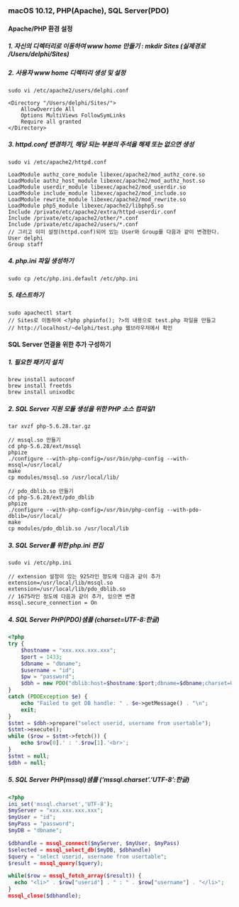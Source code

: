 ### macOS 10.12, PHP(Apache), SQL Server(PDO)

#### Apache/PHP 환경 설정

##### 1. 자신의 디렉터리로 이동하여 www home 만들기 : mkdir Sites (실제경로 /Users/delphi/Sites)
##### 2. 사용자 www home 디렉터리 생성 및 설정
```
sudo vi /etc/apache2/users/delphi.conf

<Directory "/Users/delphi/Sites/">
	AllowOverride All
	Options MultiViews FollowSymLinks
	Require all granted
</Directory>
```

##### 3. httpd.conf 변경하기, 해당 되는 부분의 주석을 해제 또는 없으면 생성
```
sudo vi /etc/apache2/httpd.conf

LoadModule authz_core_module libexec/apache2/mod_authz_core.so 
LoadModule authz_host_module libexec/apache2/mod_authz_host.so
LoadModule userdir_module libexec/apache2/mod_userdir.so 
LoadModule include_module libexec/apache2/mod_include.so 
LoadModule rewrite_module libexec/apache2/mod_rewrite.so 
LoadModule php5_module libexec/apache2/libphp5.so 
Include /private/etc/apache2/extra/httpd-userdir.conf
Include /private/etc/apache2/other/*.conf
Include /private/etc/apache2/users/*.conf
// 그리고 이미 설정(httpd.conf)되어 있는 User와 Group를 다음과 같이 변경한다.
User delphi
Group staff
```

##### 4. php.ini 파일 생성하기
```
sudo cp /etc/php.ini.default /etc/php.ini
```

##### 5. 테스트하기
```
sudo apachectl start
// Sites로 이동하여 <?php phpinfo(); ?>의 내용으로 test.php 파일을 만들고
// http://localhost/~delphi/test.php 웹브라우저에서 확인
```

#### SQL Server 연결을 위한 추가 구성하기

##### 1. 필요한 패키지 설치
```
brew install autoconf
brew install freetds
brew install unixodbc
```

##### 2. SQL Server 지원 모듈 생성을 위한 PHP 소스 컴파일1
```
tar xvzf php-5.6.28.tar.gz

// mssql.so 만들기
cd php-5.6.28/ext/mssql
phpize
./configure --with-php-config=/usr/bin/php-config --with-mssql=/usr/local/
make
cp modules/mssql.so /usr/local/lib/

// pdo_dblib.so 만들기
cd php-5.6.28/ext/pdo_dblib
phpize
./configure --with-php-config=/usr/bin/php-config --with-pdo-dblib=/usr/local/
make
cp modules/pdo_dblib.so /usr/local/lib
```

##### 3. SQL Server를 위한 php.ini 편집
```
sudo vi /etc/php.ini

// extension 설정이 있는 925라인 정도에 다음과 같이 추가
extension=/usr/local/lib/mssql.so
extension=/usr/local/lib/pdo_dblib.so
// 1675라인 정도에 다음과 같이 추가, 있으면 변경
mssql.secure_connection = On
```

##### 4. SQL Server PHP(PDO)샘플 (charset=UTF-8:한글)
```php
<?php
try {
    $hostname = "xxx.xxx.xxx.xxx";
    $port = 1433;
    $dbname = "dbname";
    $username = "id";
    $pw = "password";
    $dbh = new PDO("dblib:host=$hostname:$port;dbname=$dbname;charset=UTF-8", "$username", "$pw");
} 
catch (PDOException $e) {
    echo "Failed to get DB handle: " . $e->getMessage() . "\n";
    exit;
}  
$stmt = $dbh->prepare("select userid, username from usertable");
$stmt->execute();
while ($row = $stmt->fetch()) {
	echo $row[0].' : '.$row[1].'<br>';
}
$stmt = null;
$dbh = null;
```

##### 5. SQL Server PHP(mssql)샘플 (‘mssql.charset’.’UTF-8’:한글)
```php
<?php
ini_set('mssql.charset','UTF-8');
$myServer = "xxx.xxx.xxx.xxx";
$myUser = "id";
$myPass = "password";
$myDB = "dbname"; 

$dbhandle = mssql_connect($myServer, $myUser, $myPass)
$selected = mssql_select_db($myDB, $dbhandle)
$query = "select userid, username from usertable";
$result = mssql_query($query);

while($row = mssql_fetch_array($result)) {
  echo "<li>" . $row["userid"] . " : " . $row["username"] . "</li>";
}
mssql_close($dbhandle);
```
